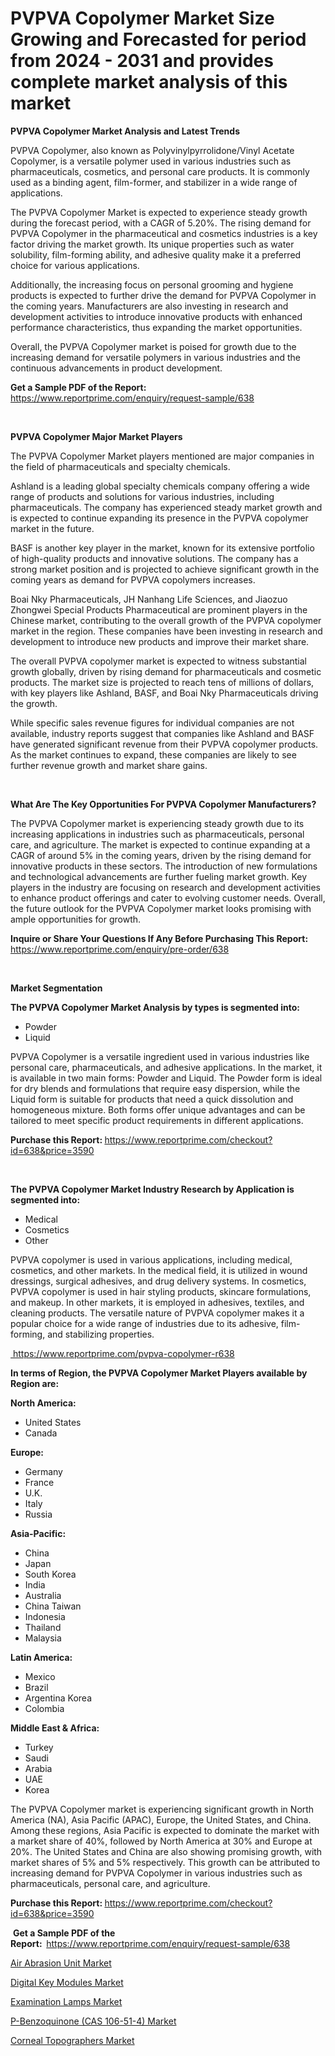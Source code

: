 <p><h1>PVPVA Copolymer Market Size Growing and Forecasted for period from 2024 - 2031 and provides complete market analysis of this market</h1></p><p><strong>PVPVA Copolymer Market Analysis and Latest Trends</strong></p>
<p><p>PVPVA Copolymer, also known as Polyvinylpyrrolidone/Vinyl Acetate Copolymer, is a versatile polymer used in various industries such as pharmaceuticals, cosmetics, and personal care products. It is commonly used as a binding agent, film-former, and stabilizer in a wide range of applications.</p><p>The PVPVA Copolymer Market is expected to experience steady growth during the forecast period, with a CAGR of 5.20%. The rising demand for PVPVA Copolymer in the pharmaceutical and cosmetics industries is a key factor driving the market growth. Its unique properties such as water solubility, film-forming ability, and adhesive quality make it a preferred choice for various applications.</p><p>Additionally, the increasing focus on personal grooming and hygiene products is expected to further drive the demand for PVPVA Copolymer in the coming years. Manufacturers are also investing in research and development activities to introduce innovative products with enhanced performance characteristics, thus expanding the market opportunities.</p><p>Overall, the PVPVA Copolymer market is poised for growth due to the increasing demand for versatile polymers in various industries and the continuous advancements in product development.</p></p>
<p><strong>Get a Sample PDF of the Report:&nbsp;</strong> <a href="https://www.reportprime.com/enquiry/request-sample/638">https://www.reportprime.com/enquiry/request-sample/638</a></p>
<p>&nbsp;</p>
<p><strong>PVPVA Copolymer Major Market Players</strong></p>
<p><p>The PVPVA Copolymer Market players mentioned are major companies in the field of pharmaceuticals and specialty chemicals. </p><p>Ashland is a leading global specialty chemicals company offering a wide range of products and solutions for various industries, including pharmaceuticals. The company has experienced steady market growth and is expected to continue expanding its presence in the PVPVA copolymer market in the future.</p><p>BASF is another key player in the market, known for its extensive portfolio of high-quality products and innovative solutions. The company has a strong market position and is projected to achieve significant growth in the coming years as demand for PVPVA copolymers increases.</p><p>Boai Nky Pharmaceuticals, JH Nanhang Life Sciences, and Jiaozuo Zhongwei Special Products Pharmaceutical are prominent players in the Chinese market, contributing to the overall growth of the PVPVA copolymer market in the region. These companies have been investing in research and development to introduce new products and improve their market share.</p><p>The overall PVPVA copolymer market is expected to witness substantial growth globally, driven by rising demand for pharmaceuticals and cosmetic products. The market size is projected to reach tens of millions of dollars, with key players like Ashland, BASF, and Boai Nky Pharmaceuticals driving the growth.</p><p>While specific sales revenue figures for individual companies are not available, industry reports suggest that companies like Ashland and BASF have generated significant revenue from their PVPVA copolymer products. As the market continues to expand, these companies are likely to see further revenue growth and market share gains.</p></p>
<p>&nbsp;</p>
<p><strong>What Are The Key Opportunities For PVPVA Copolymer Manufacturers?</strong></p>
<p><p>The PVPVA Copolymer market is experiencing steady growth due to its increasing applications in industries such as pharmaceuticals, personal care, and agriculture. The market is expected to continue expanding at a CAGR of around 5% in the coming years, driven by the rising demand for innovative products in these sectors. The introduction of new formulations and technological advancements are further fueling market growth. Key players in the industry are focusing on research and development activities to enhance product offerings and cater to evolving customer needs. Overall, the future outlook for the PVPVA Copolymer market looks promising with ample opportunities for growth.</p></p>
<p><strong>Inquire or Share Your Questions If Any Before Purchasing This Report:</strong> <a href="https://www.reportprime.com/enquiry/pre-order/638">https://www.reportprime.com/enquiry/pre-order/638</a></p>
<p>&nbsp;</p>
<p><strong>Market Segmentation</strong></p>
<p><strong>The PVPVA Copolymer Market Analysis by types is segmented into:</strong></p>
<p><ul><li>Powder</li><li>Liquid</li></ul></p>
<p><p>PVPVA Copolymer is a versatile ingredient used in various industries like personal care, pharmaceuticals, and adhesive applications. In the market, it is available in two main forms: Powder and Liquid. The Powder form is ideal for dry blends and formulations that require easy dispersion, while the Liquid form is suitable for products that need a quick dissolution and homogeneous mixture. Both forms offer unique advantages and can be tailored to meet specific product requirements in different applications.</p></p>
<p><strong>Purchase this Report:&nbsp;</strong><a href="https://www.reportprime.com/checkout?id=638&price=3590">https://www.reportprime.com/checkout?id=638&price=3590</a></p>
<p>&nbsp;</p>
<p><strong>The PVPVA Copolymer Market Industry Research by Application is segmented into:</strong></p>
<p><ul><li>Medical</li><li>Cosmetics</li><li>Other</li></ul></p>
<p><p>PVPVA copolymer is used in various applications, including medical, cosmetics, and other markets. In the medical field, it is utilized in wound dressings, surgical adhesives, and drug delivery systems. In cosmetics, PVPVA copolymer is used in hair styling products, skincare formulations, and makeup. In other markets, it is employed in adhesives, textiles, and cleaning products. The versatile nature of PVPVA copolymer makes it a popular choice for a wide range of industries due to its adhesive, film-forming, and stabilizing properties.</p></p>
<p><a href="https://www.reportprime.com/pvpva-copolymer-r638">&nbsp;https://www.reportprime.com/pvpva-copolymer-r638</a></p>
<p><strong>In terms of Region, the PVPVA Copolymer Market Players available by Region are:</strong></p>
<p>
    <p> <strong> North America: </strong>
        <ul>
            <li>United States</li>
            <li>Canada</li>
        </ul>
        </p> 
    <p> <strong> Europe: </strong>
        <ul>
            <li>Germany</li>
            <li>France</li>
            <li>U.K.</li>
            <li>Italy</li>
            <li>Russia</li>
        </ul>
        </p> 
    <p> <strong> Asia-Pacific: </strong>
        <ul>
            <li>China</li>
            <li>Japan</li>
            <li>South Korea</li>
            <li>India</li>
            <li>Australia</li>
            <li>China Taiwan</li>
            <li>Indonesia</li>
            <li>Thailand</li>
            <li>Malaysia</li>
        </ul>
        </p> 
    <p> <strong> Latin America: </strong>
        <ul>
            <li>Mexico</li>
            <li>Brazil</li>
            <li>Argentina Korea</li>
            <li>Colombia</li>
        </ul>
        </p> 
    <p> <strong> Middle East & Africa: </strong>
        <ul>
            <li>Turkey</li>
            <li>Saudi</li>
            <li>Arabia</li>
            <li>UAE</li>
            <li>Korea</li>
        </ul>
    </p>
    </p>
<p><p>The PVPVA Copolymer market is experiencing significant growth in North America (NA), Asia Pacific (APAC), Europe, the United States, and China. Among these regions, Asia Pacific is expected to dominate the market with a market share of 40%, followed by North America at 30% and Europe at 20%. The United States and China are also showing promising growth, with market shares of 5% and 5% respectively. This growth can be attributed to increasing demand for PVPVA Copolymer in various industries such as pharmaceuticals, personal care, and agriculture.</p></p>
<p><strong>Purchase this Report: </strong><a href="https://www.reportprime.com/checkout?id=638&price=3590">https://www.reportprime.com/checkout?id=638&price=3590</a></p>
<p>&nbsp;<strong>Get a Sample PDF of the Report:&nbsp;&nbsp;</strong><a href="https://www.reportprime.com/enquiry/request-sample/638">https://www.reportprime.com/enquiry/request-sample/638</a></p>
<p><strong></strong></p>
<p><p><a href="https://medium.com/@nyahmertz1928/air-abrasion-unit-market-trends-a-detailed-study-of-its-market-segmentation-and-analyzing-the-5de950357d78">Air Abrasion Unit Market</a></p><p><a href="https://github.com/carolinehamilton5656/Market-Research-Report-List-1/blob/main/digital-key-modules-market.md">Digital Key Modules Market</a></p><p><a href="https://medium.com/@rania98r2024/examination-lamps-market-a-global-and-regional-analysis-focus-on-region-country-level-analysis-4d3c647fa6a7">Examination Lamps Market</a></p><p><a href="https://github.com/edaunhshhs/Market-Research-Report-List-1/blob/main/p-benzoquinone-cas-106-51-4-market.md">P-Benzoquinone (CAS 106-51-4) Market</a></p><p><a href="https://medium.com/@foxworth8231/corneal-topographers-market-a-global-and-regional-analysis-2024-2031-ff0bd8e5e4b9">Corneal Topographers Market</a></p></p>
